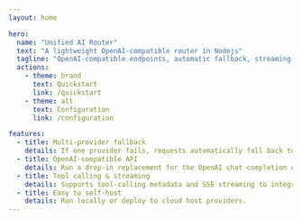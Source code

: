 ```yaml
---
layout: home

hero:
  name: "Unified AI Router"
  text: "A lightweight OpenAI-compatible router in Nodejs"
  tagline: "OpenAI-compatible endpoints, automatic fallback, streaming support, and tool-calling — all in one lightweight package."
  actions:
    - theme: brand
      text: Quickstart
      link: /quickstart
    - theme: alt
      text: Configuration
      link: /configuration

features:
  - title: Multi-provider fallback
    details: If one provider fails, requests automatically fall back to the next available provider.
  - title: OpenAI-compatible API
    details: Run a drop-in replacement for the OpenAI chat completion endpoints (streaming & non-streaming).
  - title: Tool calling & streaming
    details: Supports tool-calling metadata and SSE streaming to integrate with existing tooling.
  - title: Easy to self-host
    details: Run locally or deploy to cloud host providers.
---
```


